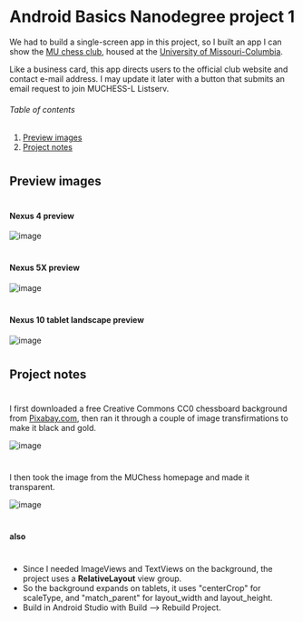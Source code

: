 # Android Basics Nanodegree project 1 

We had to build a single-screen app in this project, so I built an app I can show the [MU chess club](https://sites.google.com/site/umcchess/), housed at the [University of Missouri-Columbia](http://missouri.edu/).

Like a business card, this app directs users to the official club website and contact e-mail address. I may update it later with a button that submits an email request to join MUCHESS-L Listserv. 

###### Table of contents
1. [Preview images](#preview-images)
2. [Project notes](#project-notes)


# 
## Preview images

# 
#### Nexus 4 preview


![image](https://raw.githubusercontent.com/turnaboutio/ABNDp1/master/app/src/main/res/layout/project-notes/app_preview_muchess_Nexus4.png)


# 
#### Nexus 5X preview
![image](https://raw.githubusercontent.com/turnaboutio/ABNDp1/master/app/src/main/res/layout/project-notes/app_preview_muchess_Nexus5X.png)


# 
#### Nexus 10 tablet landscape preview
![image](https://raw.githubusercontent.com/turnaboutio/ABNDp1/master/app/src/main/res/layout/project-notes/app_preview_muchess_Nexus10.png)


# 
## Project notes

# 
I first downloaded a free Creative Commons CC0 chessboard background from [Pixabay.com](https://pixabay.com/static/uploads/photo/2015/03/18/10/32/chess-679093_960_720.jpg), then ran it through a couple of image transfirmations to make it black and gold. 

![image](https://raw.githubusercontent.com/turnaboutio/ABNDp1/master/app/src/main/res/layout/project-notes/app_design_before_and_after_chessboard.png)

# 
I then took the image from the MUChess homepage and made it transparent.

![image](https://raw.githubusercontent.com/turnaboutio/ABNDp1/master/app/src/main/res/layout/project-notes/app_design_before_and_after_muchess.png)

# 
#### also

# 
- Since I needed ImageViews and TextViews on the background, the project uses a **RelativeLayout** view group. 
- So the background expands on tablets, it uses "centerCrop" for scaleType, and "match_parent" for layout_width and layout_height.
- Build in Android Studio with Build --> Rebuild Project. 

